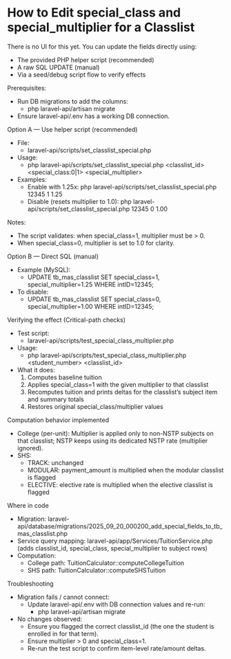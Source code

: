 # How to Edit special_class and special_multiplier for a Classlist

There is no UI for this yet. You can update the fields directly using:
- The provided PHP helper script (recommended)
- A raw SQL UPDATE (manual)
- Via a seed/debug script flow to verify effects

Prerequisites:
- Run DB migrations to add the columns:
  - php laravel-api/artisan migrate
- Ensure laravel-api/.env has a working DB connection.

Option A — Use helper script (recommended)
- File:
  - laravel-api/scripts/set_classlist_special.php
- Usage:
  - php laravel-api/scripts/set_classlist_special.php <classlist_id> <special_class:0|1> <special_multiplier>
- Examples:
  - Enable with 1.25x: php laravel-api/scripts/set_classlist_special.php 12345 1 1.25
  - Disable (resets multiplier to 1.0): php laravel-api/scripts/set_classlist_special.php 12345 0 1.00

Notes:
- The script validates: when special_class=1, multiplier must be > 0.
- When special_class=0, multiplier is set to 1.0 for clarity.

Option B — Direct SQL (manual)
- Example (MySQL):
  - UPDATE tb_mas_classlist SET special_class=1, special_multiplier=1.25 WHERE intID=12345;
- To disable:
  - UPDATE tb_mas_classlist SET special_class=0, special_multiplier=1.00 WHERE intID=12345;

Verifying the effect (Critical-path checks)
- Test script:
  - laravel-api/scripts/test_special_class_multiplier.php
- Usage:
  - php laravel-api/scripts/test_special_class_multiplier.php <student_number> <syid> <classlist_id> <multiplier>
- What it does:
  1) Computes baseline tuition
  2) Applies special_class=1 with the given multiplier to that classlist
  3) Recomputes tuition and prints deltas for the classlist’s subject item and summary totals
  4) Restores original special_class/multiplier values

Computation behavior implemented
- College (per-unit): Multiplier is applied only to non-NSTP subjects on that classlist; NSTP keeps using its dedicated NSTP rate (multiplier ignored).
- SHS:
  - TRACK: unchanged
  - MODULAR: payment_amount is multiplied when the modular classlist is flagged
  - ELECTIVE: elective rate is multiplied when the elective classlist is flagged

Where in code
- Migration: laravel-api/database/migrations/2025_09_20_000200_add_special_fields_to_tb_mas_classlist.php
- Service query mapping: laravel-api/app/Services/TuitionService.php (adds classlist_id, special_class, special_multiplier to subject rows)
- Computation:
  - College path: TuitionCalculator::computeCollegeTuition
  - SHS path: TuitionCalculator::computeSHSTuition

Troubleshooting
- Migration fails / cannot connect:
  - Update laravel-api/.env with DB connection values and re-run:
    - php laravel-api/artisan migrate
- No changes observed:
  - Ensure you flagged the correct classlist_id (the one the student is enrolled in for that term).
  - Ensure multiplier > 0 and special_class=1.
  - Re-run the test script to confirm item-level rate/amount deltas.
